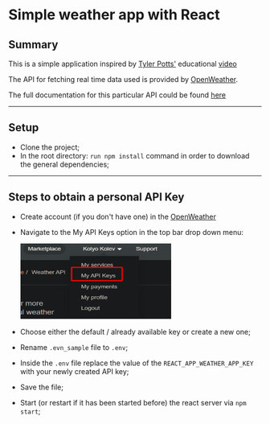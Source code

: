 # Simple weather app with React

## Summary

This is a simple application inspired by
<a href="https://www.youtube.com/channel/UCBBGM84ZOs7z5jpTQAaZ_Hg">Tyler Potts'</a>
educational <a href="https://www.youtube.com/watch?v=GuA0_Z1llYU">video</a>

The API for fetching real time data used is provided by <a href="https://openweathermap.org/">OpenWeather</a>.

The full documentation for this particular API could be found <a href="https://openweathermap.org/current">here</a>

<hr/>

## Setup

- Clone the project;
- In the root directory: `run npm install` command in order to download the general dependencies;

<hr />

## Steps to obtain a personal API Key

- Create account (if you don't have one) in the <a href="https://openweathermap.org/">OpenWeather</a>
- Navigate to the My API Keys option in the top bar drop down menu:

  <img alt="My API keys" src='./src/assets/myApiKeys.png' width="300px" height="150px"></img>

- Choose either the default / already available key or create a new one;
- Rename `.evn_sample` file to `.env`;
- Inside the `.env` file replace the value of the `REACT_APP_WEATHER_APP_KEY` with your newly created API key;
- Save the file;
- Start (or restart if it has been started before) the react server via `npm start`;
